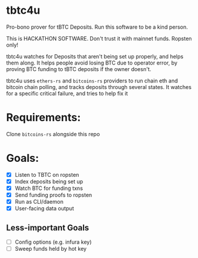 # tbtc4u

Pro-bono prover for tBTC Deposits. Run this software to be a kind person.

This is HACKATHON SOFTWARE. Don't trust it with mainnet funds. Ropsten only!

tbtc4u watches for Deposits that aren't being set up properly, and helps them
along. It helps people avoid losing BTC due to operator error, by proving BTC
funding to tBTC deposits if the owner doesn't.

tbtc4u uses `ethers-rs` and `bitcoins-rs` providers to run chain eth and bitcoin
chain polling, and tracks deposits through several states. It watches for a
specific critical failure, and tries to help fix it

# Requirements:

Clone `bitcoins-rs` alongside this repo

# Goals:

- [x] Listen to TBTC on ropsten
- [x] Index deposits being set up
- [x] Watch BTC for funding txns
- [x] Send funding proofs to ropsten
- [x] Run as CLI/daemon
- [x] User-facing data output

## Less-important Goals

- [ ] Config options (e.g. infura key)
- [ ] Sweep funds held by hot key
